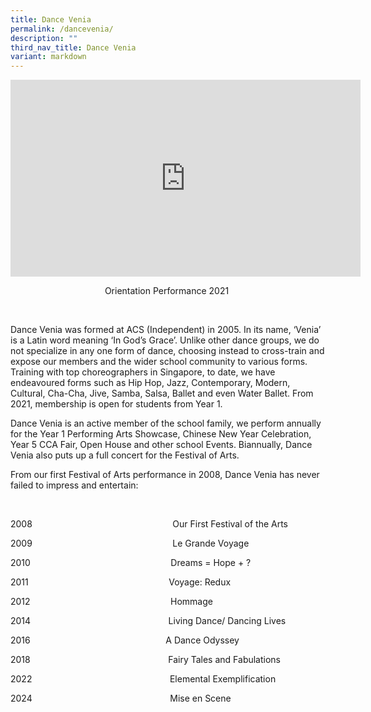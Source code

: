 ```yaml
---
title: Dance Venia
permalink: /dancevenia/
description: ""
third_nav_title: Dance Venia
variant: markdown
---
```

<p style="text-align: center;"><iframe allowfullscreen="allowfullscreen" frameborder="0" height="315" width="560" src="https://www.youtube.com/embed/X-qCyKSWIQ8?si=MeWF46vwNhACnTu-" title="YouTube video player"></iframe></p>
<p style="text-align: center;">Orientation Performance 2021&nbsp;</p>
<p style="text-align: center;">&nbsp;</p>

<p>Dance Venia was formed at ACS (Independent) in 2005. In its name, ‘Venia’ is a Latin word meaning ‘In God’s Grace’. Unlike other dance groups, we do not specialize in any one form of dance, choosing instead to cross-train and expose our members and the wider school community to various forms. Training with top choreographers in Singapore, to date, we have endeavoured forms such as Hip Hop, Jazz, Contemporary, Modern, Cultural, Cha-Cha, Jive, Samba, Salsa, Ballet and even Water Ballet. From 2021, membership is open for students from Year 1.</p>
<p>Dance Venia is an active member of the school family, we perform annually for the Year 1 Performing Arts Showcase, Chinese New Year Celebration, Year 5 CCA Fair, Open House and other school Events. Biannually, Dance Venia also puts up a full concert for the Festival of Arts.</p>
<p>From our first Festival of Arts performance in 2008, Dance Venia has never failed to impress and entertain:</p>
<p>&nbsp;</p>
<p>2008&nbsp;&nbsp;&nbsp;&nbsp;&nbsp;&nbsp;&nbsp;&nbsp;&nbsp;&nbsp;&nbsp;&nbsp;&nbsp;&nbsp;&nbsp;&nbsp;&nbsp;&nbsp;&nbsp;&nbsp;&nbsp;&nbsp;&nbsp;&nbsp;&nbsp;&nbsp;&nbsp;&nbsp;&nbsp;&nbsp;&nbsp;&nbsp;&nbsp;&nbsp;&nbsp;&nbsp;&nbsp;&nbsp;&nbsp;&nbsp;&nbsp;&nbsp;&nbsp;&nbsp;&nbsp;&nbsp;&nbsp;&nbsp;&nbsp;&nbsp;&nbsp;&nbsp;&nbsp;&nbsp;&nbsp;&nbsp; Our First Festival of the Arts</p>
<p>2009&nbsp;&nbsp;&nbsp;&nbsp;&nbsp;&nbsp;&nbsp;&nbsp;&nbsp;&nbsp;&nbsp;&nbsp;&nbsp;&nbsp;&nbsp;&nbsp;&nbsp;&nbsp;&nbsp;&nbsp;&nbsp;&nbsp;&nbsp;&nbsp;&nbsp;&nbsp;&nbsp;&nbsp;&nbsp;&nbsp;&nbsp;&nbsp;&nbsp;&nbsp;&nbsp;&nbsp;&nbsp;&nbsp;&nbsp;&nbsp;&nbsp;&nbsp;&nbsp;&nbsp;&nbsp;&nbsp;&nbsp;&nbsp;&nbsp;&nbsp;&nbsp;&nbsp;&nbsp;&nbsp;&nbsp;&nbsp; Le Grande Voyage</p>
<p>2010&nbsp;&nbsp;&nbsp;&nbsp;&nbsp;&nbsp;&nbsp;&nbsp;&nbsp;&nbsp;&nbsp;&nbsp;&nbsp;&nbsp;&nbsp;&nbsp;&nbsp;&nbsp;&nbsp;&nbsp;&nbsp;&nbsp;&nbsp;&nbsp;&nbsp;&nbsp;&nbsp;&nbsp;&nbsp;&nbsp;&nbsp;&nbsp;&nbsp;&nbsp;&nbsp;&nbsp;&nbsp;&nbsp;&nbsp;&nbsp;&nbsp;&nbsp;&nbsp;&nbsp;&nbsp;&nbsp;&nbsp;&nbsp;&nbsp;&nbsp;&nbsp;&nbsp;&nbsp;&nbsp;&nbsp;&nbsp; Dreams = Hope + ?</p>
<p>2011&nbsp;&nbsp;&nbsp;&nbsp;&nbsp;&nbsp;&nbsp;&nbsp;&nbsp;&nbsp;&nbsp;&nbsp;&nbsp;&nbsp;&nbsp;&nbsp;&nbsp;&nbsp;&nbsp;&nbsp;&nbsp;&nbsp;&nbsp;&nbsp;&nbsp;&nbsp;&nbsp;&nbsp;&nbsp;&nbsp;&nbsp;&nbsp;&nbsp;&nbsp;&nbsp;&nbsp;&nbsp;&nbsp;&nbsp;&nbsp;&nbsp;&nbsp;&nbsp;&nbsp;&nbsp;&nbsp;&nbsp;&nbsp;&nbsp;&nbsp;&nbsp;&nbsp;&nbsp;&nbsp;&nbsp;&nbsp; Voyage: Redux</p>
<p>2012&nbsp;&nbsp;&nbsp;&nbsp;&nbsp;&nbsp;&nbsp;&nbsp;&nbsp;&nbsp;&nbsp;&nbsp;&nbsp;&nbsp;&nbsp;&nbsp;&nbsp;&nbsp;&nbsp;&nbsp;&nbsp;&nbsp;&nbsp;&nbsp;&nbsp;&nbsp;&nbsp;&nbsp;&nbsp;&nbsp;&nbsp;&nbsp;&nbsp;&nbsp;&nbsp;&nbsp;&nbsp;&nbsp;&nbsp;&nbsp;&nbsp;&nbsp;&nbsp;&nbsp;&nbsp;&nbsp;&nbsp;&nbsp;&nbsp;&nbsp;&nbsp;&nbsp;&nbsp;&nbsp;&nbsp;&nbsp; Hommage</p>
<p>2014&nbsp;&nbsp;&nbsp;&nbsp;&nbsp;&nbsp;&nbsp;&nbsp;&nbsp;&nbsp;&nbsp;&nbsp;&nbsp;&nbsp;&nbsp;&nbsp;&nbsp;&nbsp;&nbsp;&nbsp;&nbsp;&nbsp;&nbsp;&nbsp;&nbsp;&nbsp;&nbsp;&nbsp;&nbsp;&nbsp;&nbsp;&nbsp;&nbsp;&nbsp;&nbsp;&nbsp;&nbsp;&nbsp;&nbsp;&nbsp;&nbsp;&nbsp;&nbsp;&nbsp;&nbsp;&nbsp;&nbsp;&nbsp;&nbsp;&nbsp;&nbsp;&nbsp;&nbsp;&nbsp;&nbsp; Living Dance/ Dancing Lives</p>
<p>2016&nbsp;&nbsp;&nbsp;&nbsp;&nbsp;&nbsp;&nbsp;&nbsp;&nbsp;&nbsp;&nbsp;&nbsp;&nbsp;&nbsp;&nbsp;&nbsp;&nbsp;&nbsp;&nbsp;&nbsp;&nbsp;&nbsp;&nbsp;&nbsp;&nbsp;&nbsp;&nbsp;&nbsp;&nbsp;&nbsp;&nbsp;&nbsp;&nbsp;&nbsp;&nbsp;&nbsp;&nbsp;&nbsp;&nbsp;&nbsp;&nbsp;&nbsp;&nbsp;&nbsp;&nbsp;&nbsp;&nbsp;&nbsp;&nbsp;&nbsp;&nbsp;&nbsp;&nbsp;&nbsp; A Dance Odyssey</p>
<p>2018&nbsp;&nbsp;&nbsp;&nbsp;&nbsp;&nbsp;&nbsp;&nbsp;&nbsp;&nbsp;&nbsp;&nbsp;&nbsp;&nbsp;&nbsp;&nbsp;&nbsp;&nbsp;&nbsp;&nbsp;&nbsp;&nbsp;&nbsp;&nbsp;&nbsp;&nbsp;&nbsp;&nbsp;&nbsp;&nbsp;&nbsp;&nbsp;&nbsp;&nbsp;&nbsp;&nbsp;&nbsp;&nbsp;&nbsp;&nbsp;&nbsp;&nbsp;&nbsp;&nbsp;&nbsp;&nbsp;&nbsp;&nbsp;&nbsp;&nbsp;&nbsp;&nbsp;&nbsp;&nbsp;&nbsp; Fairy Tales and Fabulations</p>
<p>2022&nbsp;&nbsp;&nbsp;&nbsp;&nbsp;&nbsp;&nbsp;&nbsp;&nbsp;&nbsp;&nbsp;&nbsp;&nbsp;&nbsp;&nbsp;&nbsp;&nbsp;&nbsp;&nbsp;&nbsp;&nbsp;&nbsp;&nbsp;&nbsp;&nbsp;&nbsp;&nbsp;&nbsp;&nbsp;&nbsp;&nbsp;&nbsp;&nbsp;&nbsp;&nbsp;&nbsp;&nbsp;&nbsp;&nbsp;&nbsp;&nbsp;&nbsp;&nbsp;&nbsp;&nbsp;&nbsp;&nbsp;&nbsp;&nbsp;&nbsp;&nbsp;&nbsp;&nbsp;&nbsp;&nbsp; Elemental Exemplification</p>
<p>2024&nbsp;&nbsp;&nbsp;&nbsp;&nbsp;&nbsp;&nbsp;&nbsp;&nbsp;&nbsp;&nbsp;&nbsp;&nbsp;&nbsp;&nbsp;&nbsp;&nbsp;&nbsp;&nbsp;&nbsp;&nbsp;&nbsp;&nbsp;&nbsp;&nbsp;&nbsp;&nbsp;&nbsp;&nbsp;&nbsp;&nbsp;&nbsp;&nbsp;&nbsp;&nbsp;&nbsp;&nbsp;&nbsp;&nbsp;&nbsp;&nbsp;&nbsp;&nbsp;&nbsp;&nbsp;&nbsp;&nbsp;&nbsp;&nbsp;&nbsp;&nbsp;&nbsp;&nbsp;&nbsp;&nbsp; Mise en Scene</p>